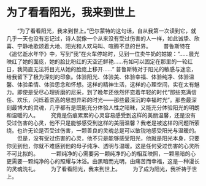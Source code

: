 # 为了看看阳光，我来到世上
　　“为了看看阳光，我来到世上。”巴尔蒙特的这句话，自从我第一次读到它，就几乎一天也没有忘记过，诗人就像一个从来没有受过伤害的人一样，如此诚挚、欣喜、宁静地歌颂着大地、阳光和人欢马叫、喧腾不息的世界。 
　　普鲁斯特在《追忆逝水年华》中，写到“我”在火车停站时，见到一位卖牛奶的姑娘：“……晨光映红了她的面庞，她的脸比粉红的天空还鲜艳……有如可以固定在那里的一轮红日，我简直无法将目光从她的脸庞上移开……” 普鲁斯特对于阳光的敏感与迷恋，给我留下了极为深刻的印象。体验阳光、体验美、体验幸福、体验纯净、体验温馨、体验柔情、体验思念和怀想。这样的精神生活，这样的心理空间，实在太有魅力。即使是受尽心理折磨的尼采，到了晚年还依然怀恋着年轻的时代“那些充满信任、欢乐，闪烁着崇高的思想异彩的时光——那些最深沉的幸福时光”。那些最深刻最博大的灵魂，几乎都有是既能充分体验人性之暗昧，又能充分体验阳光的明朗和温暖的人。 
　　究竟是伤痕累累的心灵容易感受到这样的美丽温馨，还是没有受过伤害的心灵，他不只是能够感受到这样的美丽温馨？我老是被这样的问题所萦绕。也许无论是否受过伤害，一颗善良的灵魂总是可以敏锐地感受阳光与温暖的。 
　　但是，没有受过伤害的心灵，他不只是能够感受阳光，他就是阳光本身，只要你见到他，你就不难感到他的母子纯净、透明与温暖。这是任何受过伤害的心灵所不可比拟的。 
　　一颗纯净的心需要另一颗纯净的心的相互映照，一颗黑暗的心更需要一颗纯净的心的照耀与沐浴。由黑暗而光明，由痛苦而幸福，这是一种漫长的灵魂洗礼。 
　　为了看看阳光，我来到世上。 
　　为了成为阳光，我祈祷于世上。
 